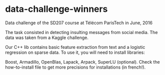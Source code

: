 # data-challenge-winners
Data challenge of the SD207 course at Télécom ParisTech in June, 2016

The task consisted in detecting insulting messages from social media. The data was taken from a Kaggle challenge.

Our C++ lib contains basic feature extraction from text and a logistic regression on sparse data.
To use it, you will need to install libraries:

Boost, Armadillo, OpenBlas, Lapack, Arpack, SuperLU (optional).
Check the how-to-install file to get more precisions for installations (in french!).
